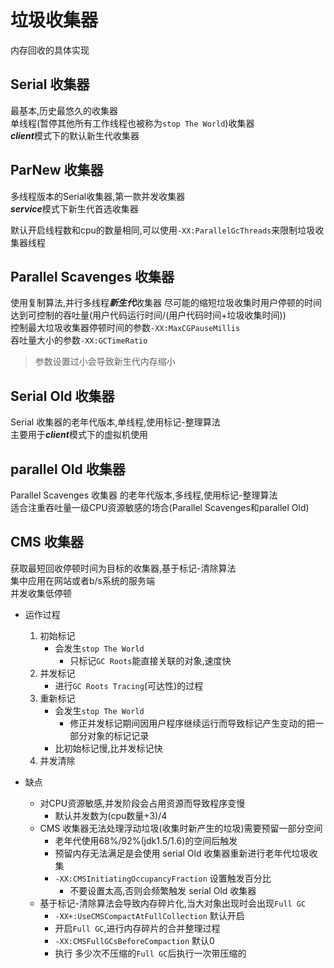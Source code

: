 # 垃圾收集器

内存回收的具体实现

## Serial 收集器

最基本,历史最悠久的收集器  
单线程(暂停其他所有工作线程也被称为`stop The World`)收集器  
***client***模式下的默认新生代收集器

## ParNew 收集器

多线程版本的Serial收集器,第一款并发收集器  
***service***模式下新生代首选收集器

默认开启线程数和cpu的数量相同,可以使用`-XX:ParallelGcThreads`来限制垃圾收集器线程

## Parallel Scavenges 收集器

使用复制算法,并行多线程***新生代***收集器
尽可能的缩短垃圾收集时用户停顿的时间  
达到可控制的吞吐量(用户代码运行时间/(用户代码时间+垃圾收集时间))  
控制最大垃圾收集器停顿时间的参数`-XX:MaxCGPauseMillis`  
吞吐量大小的参数`-XX:GCTimeRatio`

> 参数设置过小会导致新生代内存缩小

## Serial Old 收集器

Serial 收集器的老年代版本,单线程,使用标记-整理算法  
主要用于***client***模式下的虚拟机使用

## parallel Old 收集器

Parallel Scavenges 收集器 的老年代版本,多线程,使用标记-整理算法  
适合注重吞吐量一级CPU资源敏感的场合(Parallel Scavenges和parallel Old)

## CMS 收集器

获取最短回收停顿时间为目标的收集器,基于标记-清除算法  
集中应用在网站或者b/s系统的服务端  
并发收集低停顿

- 运作过程
  1. 初始标记
     - 会发生`stop The World`
       - 只标记`GC Roots`能直接关联的对象,速度快
  2. 并发标记
     - 进行`GC Roots Tracing`(可达性)的过程
  3. 重新标记
      - 会发生`stop The World`
        - 修正并发标记期间因用户程序继续运行而导致标记产生变动的把一部分对象的标记记录
      - 比初始标记慢,比并发标记快
  4. 并发清除

- 缺点
  - 对CPU资源敏感,并发阶段会占用资源而导致程序变慢
    - 默认并发数为(cpu数量+3)/4
  - CMS 收集器无法处理浮动垃圾(收集时新产生的垃圾)需要预留一部分空间
    - 老年代使用68%/92%(jdk1.5/1.6)的空间后触发
    - 预留内存无法满足是会使用 serial Old 收集器重新进行老年代垃圾收集
    - `-XX:CMSInitiatingOccupancyFraction` 设置触发百分比
      - 不要设置太高,否则会频繁触发 serial Old 收集器
  - 基于标记-清除算法会导致内存碎片化,当大对象出现时会出现`Full GC`
    - `-XX+:UseCMSCompactAtFullCollection` 默认开启
    - 开启`Full GC`,进行内存碎片的合并整理过程
    - `-XX:CMSFullGCsBeforeCompaction` 默认0
    - 执行 多少次不压缩的`Full GC`后执行一次带压缩的